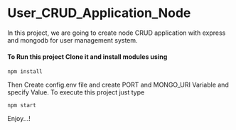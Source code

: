 # User_CRUD_Application_Node
In this project, we are going to create node CRUD application with express and mongodb for user management system.

#### To Run this project Clone it and install modules using
```
npm install
```

Then Create config.env file and create PORT and MONGO_URI Variable and specify Value.
To execute this project just type
```
npm start
```

Enjoy...!
